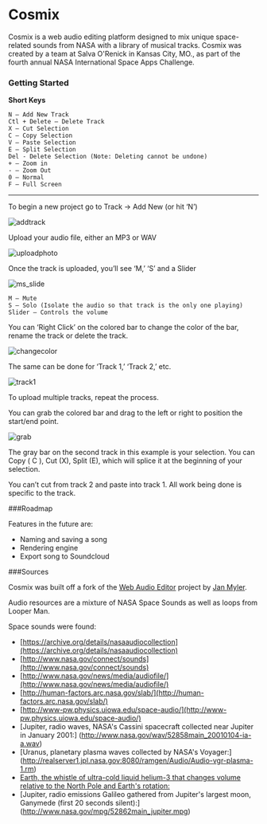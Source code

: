 # Cosmix
Cosmix is a web audio editing platform designed to mix unique space-related sounds from NASA with a library of musical tracks. Cosmix was created by a team at Salva O'Renick in Kansas City, MO., as part of the fourth annual NASA International Space Apps Challenge.

### Getting Started

**Short Keys**

```
N – Add New Track
Ctl + Delete – Delete Track
X – Cut Selection
C – Copy Selection
V – Paste Selection
E – Split Selection
Del - Delete Selection (Note: Deleting cannot be undone)
+ – Zoom in
- – Zoom Out
0 – Normal
F – Full Screen
```

_______

To begin a new project go to Track -> Add New (or hit ‘N’)

![addtrack](https://cloud.githubusercontent.com/assets/2229335/7107034/f9bc70d2-e11b-11e4-91f4-7c539e9b558e.png)


Upload your audio file, either an MP3 or WAV

![uploadphoto](https://cloud.githubusercontent.com/assets/2229335/7107041/20a184bc-e11c-11e4-83dc-2e19ce6e7829.png)

Once the track is uploaded, you’ll see ‘M,’ ‘S’ and a Slider

![ms_slide](https://cloud.githubusercontent.com/assets/2229335/7107045/3f703a1e-e11c-11e4-8370-e855f2798d84.png)

```
M – Mute
S – Solo (Isolate the audio so that track is the only one playing)
Slider – Controls the volume
```

You can ‘Right Click’ on the colored bar to change the color of the bar, rename the track or delete the track.

![changecolor](https://cloud.githubusercontent.com/assets/2229335/7107055/99534cec-e11c-11e4-94f0-c233fa460c9c.png)

The same can be done for ‘Track 1,’ ‘Track 2,’ etc.

![track1](https://cloud.githubusercontent.com/assets/2229335/7107057/b2508282-e11c-11e4-9f51-eaf9d9a608ee.png)

To upload multiple tracks, repeat the process. 

You can grab the colored bar and drag to the left or right to position the start/end point.

![grab](https://cloud.githubusercontent.com/assets/2229335/7107063/c3e6560c-e11c-11e4-9862-39ef9188d0e0.png)


The gray bar on the second track in this example is your selection. You can Copy ( C ), Cut (X), Split (E), which will splice it at the beginning of your selection.

You can’t cut from track 2 and paste into track 1. All work being done is specific to the track. 

###Roadmap

Features in the future are:

* Naming and saving a song
* Rendering engine
* Export song to Soundcloud

###Sources

Cosmix was built off a fork of the [Web Audio Editor](https://github.com/janmyler/web-audio-editor) project by [Jan Myler](https://github.com/janmyler).

Audio resources are a mixture of NASA Space Sounds as well as loops from Looper Man.

Space sounds were found:

* [https://archive.org/details/nasaaudiocollection](https://archive.org/details/nasaaudiocollection)
* [http://www.nasa.gov/connect/sounds](http://www.nasa.gov/connect/sounds)
* [http://www.nasa.gov/news/media/audiofile/](http://www.nasa.gov/news/media/audiofile/)
* [http://human-factors.arc.nasa.gov/slab/](http://human-factors.arc.nasa.gov/slab/)
* [http://www-pw.physics.uiowa.edu/space-audio/](http://www-pw.physics.uiowa.edu/space-audio/)
* [Jupiter, radio waves, NASA's Cassini spacecraft collected near Jupiter in January 2001:] (http://www.nasa.gov/wav/52858main_20010104-ia-a.wav)
* [Uranus, planetary plasma waves collected by NASA's Voyager:] (http://realserver1.jpl.nasa.gov:8080/ramgen/Audio/Audio-vgr-plasma-1.rm)
* [Earth, the whistle of ultra-cold liquid helium-3 that changes volume relative to the North Pole and Earth's rotation:](http://www.nasa.gov/wav/52861main_helium_whistle.wav)
* [Jupiter, radio emissions Galileo gathered from Jupiter's largest moon, Ganymede (first 20 seconds silent):] (http://www.nasa.gov/mpg/52862main_jupiter.mpg)
